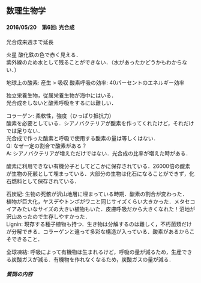 ## 数理生物学

#### 2016/05/20　第6回: 光合成  
光合成来週まで延長  

火星 酸化鉄の色で赤く見える．  
紫外線のため水として残ることができない．（水があったかどうかもわからない．）  

地球上の酸素: 産生 > 吸収
酸素呼吸の効率: 40パーセントのエネルギー効率

独立栄養生物，従属栄養生物が海中にはいる．  
光合成をしないと酸素呼吸をするには難しい．

コラーゲン: 柔軟性，強度（ひっぱり抵抗力）  
酸素を必要としている．シアノバクテリアが酸素を作ってくれたけど，それだけでは足りない．  
光合成で作った酸素と呼吸で使用する酸素の量は等しくはない．  
Q: なぜ一定の割合で酸素がある？  
A: シアノバクテリアが増えただけではない．光合成の比率が増えた時がある．  

酸素に利用できない有機分子としてどこかに保存されている．26000倍の酸素が生物の死骸として埋まっている．大部分の生物は化石になることができず，化石燃料として保存されている．  

石炭紀: 生物の死骸が沢山地層に埋まっている時期．酸素の割合が変わった．  
植物が巨大化，ヤスデやトンボがワニと同じサイズくらい大きかった．メタセコイアみたいなサイズの大きい植物もいた．皮膚呼吸だから大きくなれた！沼地が沢山あったので生存しやすかった．  
Lignin: 現存する種子植物も持つ．生き物は分解するのは難しく，不朽菌類だけが分解できる．コラーゲンと違って多彩な構造が入っている．酸素があるからこそできること．  

全球凍結: 呼吸によって有機物は生まれるけど，呼吸の量が減るため，生産できる炭酸ガスが減る．有機物を作れなくなるため，炭酸ガスの量が減る．  


##### 質問の内容  
